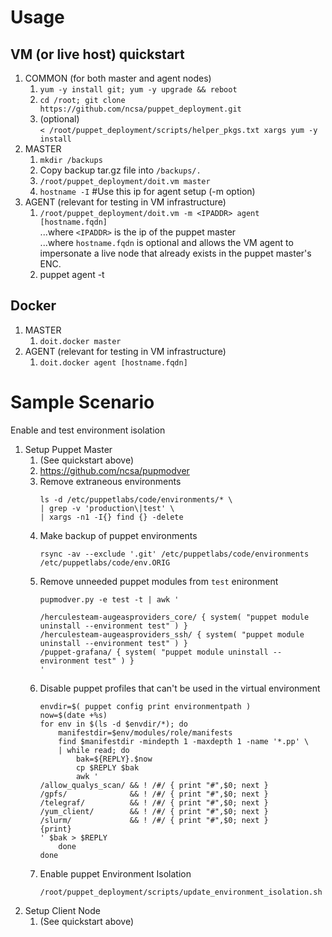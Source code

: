 # Usage

## VM (or live host) quickstart
1. COMMON (for both master and agent nodes)
   1. `yum -y install git; yum -y upgrade && reboot`
   1. `cd /root; git clone https://github.com/ncsa/puppet_deployment.git`
   1. (optional) \
      `< /root/puppet_deployment/scripts/helper_pkgs.txt xargs yum -y install`
1. MASTER
   1. `mkdir /backups`
   1. Copy backup tar.gz file into `/backups/.`
   1. `/root/puppet_deployment/doit.vm master`
   1. `hostname -I` #Use this ip for agent setup (-m option)
1. AGENT (relevant for testing in VM infrastructure)
   1. `/root/puppet_deployment/doit.vm -m <IPADDR> agent [hostname.fqdn]` \
      ...where `<IPADDR>` is the ip of the puppet master \
      ...where `hostname.fqdn` is optional and allows the VM agent to impersonate
      a live node that already exists in the puppet master's ENC.
   1. puppet agent -t

## Docker
1. MASTER
   1. `doit.docker master`
1. AGENT (relevant for testing in VM infrastructure)
   1. `doit.docker agent [hostname.fqdn]`

# Sample Scenario
Enable and test environment isolation
1. Setup Puppet Master
    1. (See quickstart above)
    1. https://github.com/ncsa/pupmodver
    1. Remove extraneous environments
       ```
       ls -d /etc/puppetlabs/code/environments/* \
       | grep -v 'production\|test' \
       | xargs -n1 -I{} find {} -delete
       ```
    1. Make backup of puppet environments
       ```
       rsync -av --exclude '.git' /etc/puppetlabs/code/environments /etc/puppetlabs/code/env.ORIG
       ```
    1. Remove unneeded puppet modules from `test` enironment
       ```
       pupmodver.py -e test -t | awk '

       /herculesteam-augeasproviders_core/ { system( "puppet module uninstall --environment test" ) }
       /herculesteam-augeasproviders_ssh/ { system( "puppet module uninstall --environment test" ) }
       /puppet-grafana/ { system( "puppet module uninstall --environment test" ) }
       '
       ```
    1. Disable puppet profiles that can't be used in the virtual environment
       ```
       envdir=$( puppet config print environmentpath )
       now=$(date +%s)
       for env in $(ls -d $envdir/*); do
           manifestdir=$env/modules/role/manifests
           find $manifestdir -mindepth 1 -maxdepth 1 -name '*.pp' \
           | while read; do
               bak=${REPLY}.$now
               cp $REPLY $bak
               awk '
       /allow_qualys_scan/ && ! /#/ { print "#",$0; next }
       /gpfs/              && ! /#/ { print "#",$0; next }
       /telegraf/          && ! /#/ { print "#",$0; next }
       /yum_client/        && ! /#/ { print "#",$0; next }
       /slurm/             && ! /#/ { print "#",$0; next }
       {print}
       ' $bak > $REPLY
           done
       done
       ```
    1. Enable puppet Environment Isolation
       ```
       /root/puppet_deployment/scripts/update_environment_isolation.sh
       ```
1. Setup Client Node
    1. (See quickstart above)
